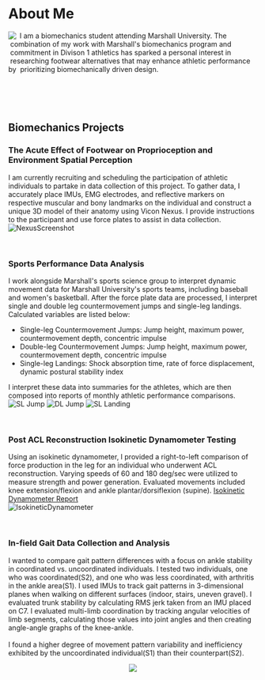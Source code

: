 # About Me 

<img align="left" src="https://github.com/user-attachments/assets/e5d28121-61a4-443a-adf3-d8137785d633">
&nbsp;I am a biomechanics student attending Marshall University. The 
&nbsp;combination of my work with Marshall's biomechanics program and 
&nbsp;commitment in Divison 1 athletics has sparked a personal interest in 
&nbsp;researching footwear alternatives that may enhance athletic performance by 
&nbsp;prioritizing biomechanically driven design.
<br /><br /><br /><br /><br />

## Biomechanics Projects

### The Acute Effect of Footwear on Proprioception and Environment Spatial Perception
I am currently recruiting and scheduling the participation of athletic individuals to partake in data collection of this project. To gather data, I accurately place IMUs, EMG electrodes, and reflective markers on respective muscular and bony landmarks on the individual and construct a unique 3D model of their anatomy using Vicon Nexus. I provide instructions to the participant and use force plates to assist in data collection.
![NexusScreenshot](https://github.com/user-attachments/assets/be9da97e-0c95-46a2-aaf6-3ea4b95a2143)

<br />

### Sports Performance Data Analysis
I work alongside Marshall's sports science group to interpret dynamic movement data for Marshall University's sports teams, including baseball and women's basketball. After the force plate data are processed, I interpret single and double leg countermovement jumps and single-leg landings. Calculated variables are listed below: 
- Single-leg Countermovement Jumps: Jump height, maximum power, countermovement depth, concentric impulse
- Double-leg Countermovement Jumps: Jump height, maximum power, countermovement depth, concentric impulse
- Single-leg Landings: Shock absorption time, rate of force displacement, dynamic postural stability index

I interpret these data into summaries for the athletes, which are then composed into reports of monthly athletic performance comparisons. 
![SL Jump](https://github.com/user-attachments/assets/21b68813-da16-438b-b3e7-cd935929a65f)
![DL Jump](https://github.com/user-attachments/assets/27829d41-e325-4f08-b12a-43ca1529e641)
![SL Landing ](https://github.com/user-attachments/assets/c56500ef-22ca-424a-92e9-5b6e8fbbe495)

<br />

### Post ACL Reconstruction Isokinetic Dynamometer Testing
Using an isokinetic dynamometer, I provided a right-to-left comparison of force production in the leg for an individual who underwent ACL reconstruction. Varying speeds of 60 and 180 deg/sec were utilized to measure strength and power generation. Evaluated movements included knee extension/flexion and ankle plantar/dorsiflexion (supine). [Isokinetic Dynamometer Report](https://github.com/miamcbride/Mia_McBride/blob/main/IsokineticDynamometerReport.pdf)
<br />
![IsokineticDynamometer](https://github.com/user-attachments/assets/2133750c-1647-4cb2-8168-b9d348f56a5f)

<br />

### In-field Gait Data Collection and Analysis
I wanted to compare gait pattern differences with a focus on ankle stability in coordinated vs. uncoordinated individuals. I tested two individuals, one who was coordinated(S2), and one who was less coordinated, with arthritis in the ankle area(S1). I used IMUs to track gait patterns in 3-dimensional planes when walking on different surfaces (indoor, stairs, uneven gravel). I evaluated trunk stability by calculating RMS jerk taken from an IMU placed on C7. I evaluated multi-limb coordination by tracking angular velocities of limb segments, calculating those values into joint angles and then creating angle-angle graphs of the knee-ankle. 
<br /><br />
I found a higher degree of movement pattern variability and inefficiency exhibited by the uncoordinated individual(S1) than their counterpart(S2). 
<p align="center">
  <img src="https://github.com/user-attachments/assets/3ef3944a-fca9-4247-8f7b-eee56c883884"/>
</p>
